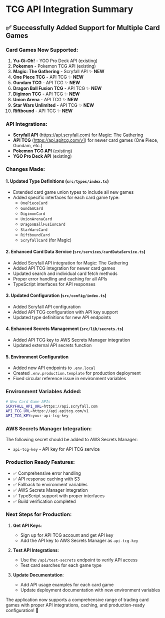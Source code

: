 # TCG API Integration Summary

## ✅ Successfully Added Support for Multiple Card Games

### Card Games Now Supported:
1. **Yu-Gi-Oh!** - YGO Pro Deck API (existing)
2. **Pokemon** - Pokemon TCG API (existing) 
3. **Magic: The Gathering** - Scryfall API ✨ **NEW**
4. **One Piece TCG** - API TCG ✨ **NEW**
5. **Gundam TCG** - API TCG ✨ **NEW**
6. **Dragon Ball Fusion TCG** - API TCG ✨ **NEW**
7. **Digimon TCG** - API TCG ✨ **NEW**
8. **Union Arena** - API TCG ✨ **NEW**
9. **Star Wars Unlimited** - API TCG ✨ **NEW**
10. **Riftbound** - API TCG ✨ **NEW**

### API Integrations:
- **Scryfall API** (https://api.scryfall.com) for Magic: The Gathering
- **API TCG** (https://api.apitcg.com/v1) for newer card games (One Piece, Gundam, etc.)
- **Pokemon TCG API** (existing)
- **YGO Pro Deck API** (existing)

### Changes Made:

#### 1. Updated Type Definitions (`src/types/index.ts`)
- Extended card game union types to include all new games
- Added specific interfaces for each card game type:
  - `OnePieceCard`
  - `GundamCard` 
  - `DigimonCard`
  - `UnionArenaCard`
  - `DragonBallFusionCard`
  - `StarWarsCard`
  - `RiftboundCard`
  - `ScryfallCard` (for Magic)

#### 2. Enhanced Card Data Service (`src/services/cardDataService.ts`)
- Added Scryfall API integration for Magic: The Gathering
- Added API TCG integration for newer card games
- Updated search and individual card fetch methods
- Proper error handling and caching for all APIs
- TypeScript interfaces for API responses

#### 3. Updated Configuration (`src/config/index.ts`)
- Added Scryfall API configuration
- Added API TCG configuration with API key support
- Updated type definitions for new API endpoints

#### 4. Enhanced Secrets Management (`src/lib/secrets.ts`)
- Added API TCG key to AWS Secrets Manager integration
- Updated external API secrets function

#### 5. Environment Configuration
- Added new API endpoints to `.env.local`
- Created `.env.production.template` for production deployment
- Fixed circular reference issue in environment variables

### Environment Variables Added:
```bash
# New Card Game APIs
SCRYFALL_API_URL=https://api.scryfall.com
API_TCG_URL=https://api.apitcg.com/v1
API_TCG_KEY=your-api-tcg-key
```

### AWS Secrets Manager Integration:
The following secret should be added to AWS Secrets Manager:
- `api-tcg-key` - API key for API TCG service

### Production Ready Features:
- ✅ Comprehensive error handling
- ✅ API response caching with S3
- ✅ Fallback to environment variables
- ✅ AWS Secrets Manager integration
- ✅ TypeScript support with proper interfaces
- ✅ Build verification completed

### Next Steps for Production:
1. **Get API Keys**: 
   - Sign up for API TCG account and get API key
   - Add the API key to AWS Secrets Manager as `api-tcg-key`

2. **Test API Integrations**:
   - Use the `/api/test-secrets` endpoint to verify API access
   - Test card searches for each game type

3. **Update Documentation**:
   - Add API usage examples for each card game
   - Update deployment documentation with new environment variables

The application now supports a comprehensive range of trading card games with proper API integrations, caching, and production-ready configuration! 🎉